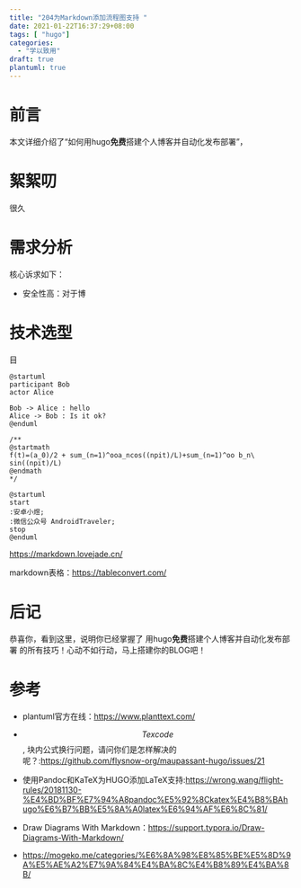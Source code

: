 ```yaml
---
title: "204为Markdown添加流程图支持 "
date: 2021-01-22T16:37:29+08:00
tags: [ "hugo"]
categories:
  - "学以致用"
draft: true
plantuml: true
---
```


# 前言
本文详细介绍了“如何用hugo**免费**搭建个人博客并自动化发布部署”，

# 絮絮叨
很久

# 需求分析

核心诉求如下：
- 安全性高：对于博
# 技术选型

目

```plantuml
@startuml
participant Bob
actor Alice

Bob -> Alice : hello
Alice -> Bob : Is it ok?
@enduml
```
```plantuml
/**
@startmath
f(t)=(a_0)/2 + sum_(n=1)^ooa_ncos((npit)/L)+sum_(n=1)^oo b_n\ sin((npit)/L)
@endmath
*/
```
```plantuml
@startuml
start
:安卓小煜;
:微信公众号 AndroidTraveler;
stop
@enduml
```


https://markdown.lovejade.cn/

markdown表格：https://tableconvert.com/

# 后记
恭喜你，看到这里，说明你已经掌握了 用hugo**免费**搭建个人博客并自动化发布部署 的所有技巧！心动不如行动，马上搭建你的BLOG吧！

# 参考
- plantuml官方在线：https://www.planttext.com/
- $$Tex code$$, 块内公式换行问题，请问你们是怎样解决的呢？:https://github.com/flysnow-org/maupassant-hugo/issues/21

- 使用Pandoc和KaTeX为HUGO添加LaTeX支持:https://wrong.wang/flight-rules/20181130-%E4%BD%BF%E7%94%A8pandoc%E5%92%8Ckatex%E4%B8%BAhugo%E6%B7%BB%E5%8A%A0latex%E6%94%AF%E6%8C%81/
- Draw Diagrams With Markdown：https://support.typora.io/Draw-Diagrams-With-Markdown/
- https://mogeko.me/categories/%E6%8A%98%E8%85%BE%E5%8D%9A%E5%AE%A2%E7%9A%84%E4%BA%8C%E4%B8%89%E4%BA%8B/
